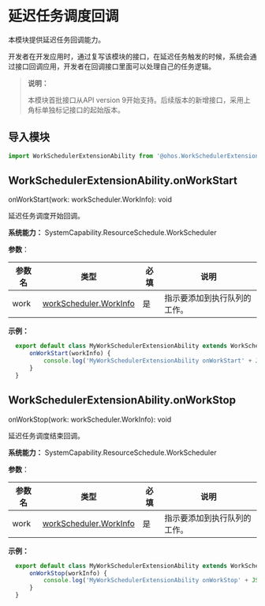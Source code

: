 # 延迟任务调度回调

本模块提供延迟任务回调能力。

开发者在开发应用时，通过复写该模块的接口，在延迟任务触发的时候，系统会通过接口回调应用，开发者在回调接口里面可以处理自己的任务逻辑。

>  **说明：**
>
> 本模块首批接口从API version 9开始支持。后续版本的新增接口，采用上角标单独标记接口的起始版本。


## 导入模块

```ts
import WorkSchedulerExtensionAbility from '@ohos.WorkSchedulerExtensionAbility'
```

## WorkSchedulerExtensionAbility.onWorkStart

onWorkStart(work: workScheduler.WorkInfo): void

延迟任务调度开始回调。

**系统能力：** SystemCapability.ResourceSchedule.WorkScheduler

**参数**：

| 参数名  | 类型                                       | 必填   | 说明             |
| ---- | ---------------------------------------- | ---- | -------------- |
| work | [workScheduler.WorkInfo](js-apis-workScheduler.md#workinfo) | 是    | 指示要添加到执行队列的工作。 |

**示例：** 

  ```ts
    export default class MyWorkSchedulerExtensionAbility extends WorkSchedulerExtensionAbility {
        onWorkStart(workInfo) {
            console.log('MyWorkSchedulerExtensionAbility onWorkStart' + JSON.stringify(workInfo));
        }
    }
  ```

## WorkSchedulerExtensionAbility.onWorkStop

onWorkStop(work: workScheduler.WorkInfo): void

延迟任务调度结束回调。

**系统能力：** SystemCapability.ResourceSchedule.WorkScheduler

**参数**：

| 参数名  | 类型                                       | 必填   | 说明             |
| ---- | ---------------------------------------- | ---- | -------------- |
| work | [workScheduler.WorkInfo](js-apis-workScheduler.md#workinfo) | 是    | 指示要添加到执行队列的工作。 |


**示例：** 

  ```ts
    export default class MyWorkSchedulerExtensionAbility extends WorkSchedulerExtensionAbility {
        onWorkStop(workInfo) {
            console.log('MyWorkSchedulerExtensionAbility onWorkStop' + JSON.stringify(workInfo));
        }
    }
  ```